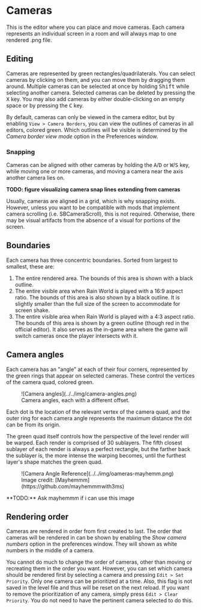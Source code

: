 # Cameras
This is the editor where you can place and move cameras. Each camera represents an individual screen in a room and will always map to one rendered .png file.

## Editing
Cameras are represented by green rectangles/quadrilaterals. You can select cameras by clicking on them, and you can move them by dragging them around. Multiple cameras can be selected at once by holding <kbd>Shift</kbd> while selecting another camera. Selected cameras can be deleted by pressing the <kbd>X</kbd> key. You may also add cameras by either double-clicking on an empty space or by pressing the <kbd>C</kbd> key.

By default, cameras can only be viewed in the camera editor, but by enabling `View > Camera Borders`, you can view the outlines of cameras in all editors, colored green. Which outlines will be visible is determined by the *Camera border view mode* option in the Preferences window.

### Snapping
Cameras can be aligned with other cameras by holding the <kbd>A</kbd>/<kbd>D</kbd> or <kbd>W</kbd>/<kbd>S</kbd> key, while moving one or more cameras, and moving a camera near the axis another camera lies on.

**TODO: figure visualizing camera snap lines extending from cameras**

Usually, cameras are aligned in a grid, which is why snapping exists. However, unless you want to be compatible with mods that implement camera scrolling (i.e. SBCameraScroll), this is not required. Otherwise, there may be visual artifacts from the absence of a visual for portions of the screen.

## Boundaries
Each camera has three concentric boundaries. Sorted from largest to smallest, these are:

1. The entire rendered area. The bounds of this area is shown with a black outline.
2. The entire visible area when Rain World is played with a 16:9 aspect ratio. The bounds of this area is also shown by a black outline. It is slightly smaller than the full size of the screen to accommodate for screen shake.
3. The entire visible area when Rain World is played with a 4:3 aspect ratio. The bounds of this area is shown by a green outline (though red in the official editor). It also serves as the in-game area where the game will switch cameras once the player intersects with it.

## Camera angles
Each camera has an "angle" at each of their four corners, represented by the green rings that appear on selected cameras. These control the vertices of the camera quad, colored green.

<figure markdown="span">
    ![Camera angles](../../img/camera-angles.png)
    <figcaption>Camera angles, each with a different offset.</figcaption>
</figure>

Each dot is the location of the relevant vertex of the camera quad, and the outer ring for each camera angle represents the maximum distance the dot can be from its origin.

The green quad itself controls how the perspective of the level render will be warped. Each render is comprised of 30 sublayers. The fifth closest sublayer of each render is always a perfect rectangle, but the farther back the sublayer is, the more intense the warping becomes, until the furthest layer's shape matches the green quad.

<figure markdown="span">
    ![Camera Angle Reference](../../img/oameras-mayhemm.png)
    <figcaption>Image credit: [Mayhemmm](https://github.com/mayhemmmwith3ms)</figcaption>
</figure>
**TODO:** Ask mayhemmm if i can use this image

## Rendering order
Cameras are rendered in order from first created to last. The order that cameras will be rendered in can be shown by enabling the *Show camera numbers* option in the preferences window. They will shown as white numbers in the middle of a camera.

You cannot do much to change the order of cameras, other than moving or recreating them in the order you want. However, you can set which camera should be rendered first by selecting a camera and pressing `Edit > Set Priority`. Only one camera can be prioritized at a time. Also, this flag is not saved in the level file and thus will be reset on the next reload. If you want to remove the prioritization of any camera, simply press `Edit > Clear Priority`. You do not need to have the pertinent camera selected to do this.